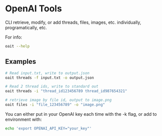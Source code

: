 # OpenAI Tools
CLI retrieve, modify, or add threads, files, images, etc. individually, programatically, etc.

For info:
```bash
oait --help
```

## Examples
```bash
# Read input.txt, write to output.json
oait threads -f input.txt -o output.json
```

```bash
# Read 2 thread ids, write to standard out
oait threads -i "thread_id123456789 thread_id987654321"
```

```bash
# retrieve image by file id, output to image.png
oait files -i "file_123456789" -o "image.png"
```

You can either put in your OpenAI key each time with the -k flag, or add to environment with:
```bash
echo 'export OPENAI_API_KEY="your_key"'
